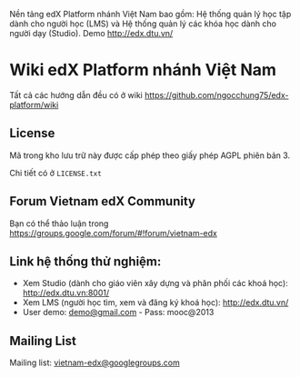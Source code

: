 Nền tảng edX Platform nhánh Việt Nam bao gồm: Hệ thống quản lý học tập dành cho người học (LMS) và Hệ thống quản lý các khóa học dành cho người dạy (Studio). 
Demo http://edx.dtu.vn/
 

Wiki edX Platform nhánh Việt Nam
=============================
Tất cả các hướng dẫn đều có ở wiki https://github.com/ngocchung75/edx-platform/wiki


License
-------
Mã trong kho lưu trữ này được cấp phép theo giấy phép AGPL phiên bản 3.

Chi tiết có ở ``LICENSE.txt``

Forum Vietnam edX Community
------------

Bạn có thể thảo luận trong https://groups.google.com/forum/#!forum/vietnam-edx

Link hệ thống thử nghiệm:
-----------------

+ Xem Studio (dành cho giáo viên xây dựng và phân phối các khoá học):  http://edx.dtu.vn:8001/
+ Xem LMS (người học tìm, xem và đăng ký khoá học): http://edx.dtu.vn/ 
+ User demo: demo@gmail.com  - Pass: mooc@2013

Mailing List
----------------------------

Mailing list: vietnam-edx@googlegroups.com
